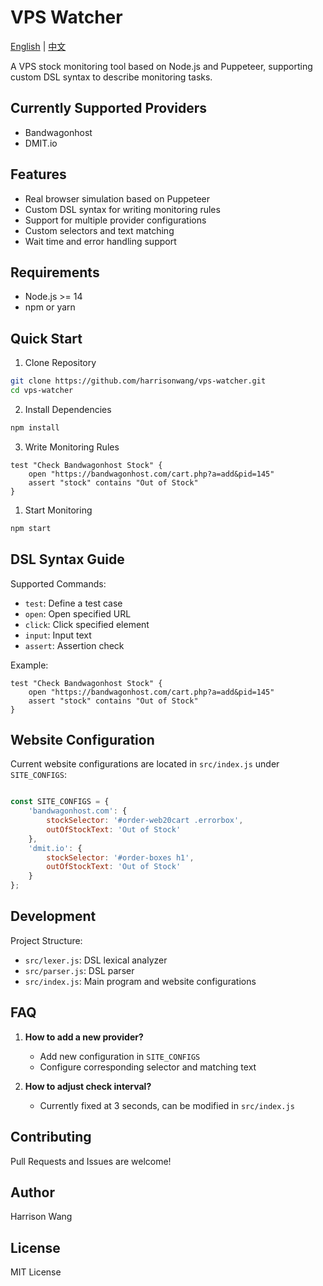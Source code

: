 # VPS Watcher

[English](README.md) | [中文](README_zh.md)

A VPS stock monitoring tool based on Node.js and Puppeteer, supporting custom DSL syntax to describe monitoring tasks.

## Currently Supported Providers

- Bandwagonhost
- DMIT.io

## Features

- Real browser simulation based on Puppeteer
- Custom DSL syntax for writing monitoring rules
- Support for multiple provider configurations
- Custom selectors and text matching
- Wait time and error handling support

## Requirements

- Node.js >= 14
- npm or yarn

## Quick Start

1. Clone Repository

```bash
git clone https://github.com/harrisonwang/vps-watcher.git
cd vps-watcher
```

2. Install Dependencies

```bash
npm install
```

3. Write Monitoring Rules

```dsl
test "Check Bandwagonhost Stock" {
    open "https://bandwagonhost.com/cart.php?a=add&pid=145"
    assert "stock" contains "Out of Stock"
}
```

1. Start Monitoring

```bash
npm start
```

## DSL Syntax Guide

Supported Commands:

- `test`: Define a test case
- `open`: Open specified URL
- `click`: Click specified element
- `input`: Input text
- `assert`: Assertion check

Example:

```dsl
test "Check Bandwagonhost Stock" {
    open "https://bandwagonhost.com/cart.php?a=add&pid=145"
    assert "stock" contains "Out of Stock"
}
```

## Website Configuration

Current website configurations are located in `src/index.js` under `SITE_CONFIGS`:

```javascript

const SITE_CONFIGS = {
    'bandwagonhost.com': {
        stockSelector: '#order-web20cart .errorbox',
        outOfStockText: 'Out of Stock'
    },
    'dmit.io': {
        stockSelector: '#order-boxes h1',
        outOfStockText: 'Out of Stock'
    }
};
```

## Development

Project Structure:

- `src/lexer.js`: DSL lexical analyzer
- `src/parser.js`: DSL parser
- `src/index.js`: Main program and website configurations

## FAQ

1. **How to add a new provider?**
   - Add new configuration in `SITE_CONFIGS`
   - Configure corresponding selector and matching text

2. **How to adjust check interval?**
   - Currently fixed at 3 seconds, can be modified in `src/index.js`

## Contributing

Pull Requests and Issues are welcome!

## Author

Harrison Wang

## License

MIT License

